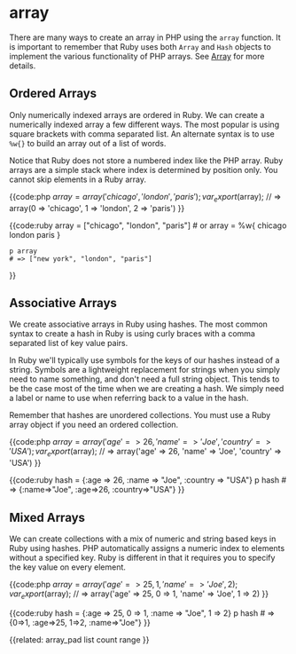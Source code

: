 # array

There are many ways to create an array in PHP using the `array`
function. It is important to remember that Ruby uses both `Array`
and `Hash` objects to implement the various functionality of PHP
arrays. See [Array](../array) for more details.


## Ordered Arrays

Only numerically indexed arrays are ordered in Ruby. We can create a
numerically indexed array a few different ways. The most popular is using
square brackets with comma separated list. An alternate syntax is to use
`%w{}` to build an array out of a list of words.

Notice that Ruby does not store a numbered index like the PHP array. Ruby
arrays are a simple stack where index is determined by position only. You
cannot skip elements in a Ruby array.


{{code:php
    $array = array('chicago', 'london', 'paris');
    var_export($array);
    // => array(0 => 'chicago', 1 => 'london', 2 => 'paris')
}}


{{code:ruby
    array = ["chicago", "london", "paris"]
    # or
    array = %w{ chicago london paris }

    p array
    # => ["new york", "london", "paris"]
}}


## Associative Arrays

We create associative arrays in Ruby using hashes. The most common syntax to
create a hash in Ruby is using curly braces with a comma separated list of key
value pairs.

In Ruby we'll typically use symbols for the keys of our hashes instead of a
string. Symbols are a lightweight replacement for strings when you simply need
to name something, and don't need a full string object. This tends to be the
case most of the time when we are creating a hash. We simply need a label or
name to use when referring back to a value in the hash.

Remember that hashes are unordered collections. You must use a Ruby array
object if you need an ordered collection.

{{code:php
    $array = array('age' => 26, 'name' => 'Joe', 'country' => 'USA');
    var_export($array);
    // => array('age' => 26, 'name' => 'Joe', 'country' => 'USA')
}}


{{code:ruby
    hash = {:age => 26, :name => "Joe", :country => "USA"}
    p hash
    # => {:name=>"Joe", :age=>26, :country=>"USA"}
}}


## Mixed Arrays

We can create collections with a mix of numeric and string based keys in Ruby
using hashes. PHP automatically assigns a numeric index to elements without a
specified key. Ruby is different in that it requires you to specify the key
value on every element.


{{code:php
    $array = array('age' => 25, 1, 'name' => 'Joe', 2);
    var_export($array);
    // => array('age' => 25, 0 => 1, 'name' => 'Joe', 1 => 2)
}}


{{code:ruby
    hash = {:age => 25, 0 => 1, :name => "Joe", 1 => 2}
    p hash
    # => {0=>1, :age=>25, 1=>2, :name=>"Joe"}
}}


{{related:
    array_pad
    list
    count
    range
}}
